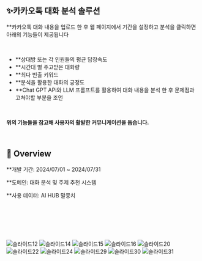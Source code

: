 ## ✨카카오톡 대화 분석 솔루션
**카카오톡 대화 내용을 업로드 한 후
웹 페이지에서 기간을 설정하고 분석을 클릭하면 아래의 기능들이 제공됩니다

&nbsp;

- **상대방 또는 각 인원들의 평균 답장속도
- **시간대 별 주고받은 대화량
- **최다 빈출 키워드
- **분석을 활용한 대화의 긍정도
- **Chat GPT APi와 LLM 프롬프트를 활용하여 대화 내용을 분석 한 후 문제점과 고쳐야할 부분을 조언

&nbsp;

**위의 기능들을 참고해 사용자의 활발한 커뮤니케이션을 돕습니다.**
&nbsp;

&nbsp;


## 📢 Overview

**개발 기간: 2024/07/01 ~ 2024/07/31

**도메인: 대화 분석 및 주제 추천 시스템 

**사용 데이터: AI HUB 말뭉치
&nbsp;

&nbsp;

&nbsp;

&nbsp;

![슬라이드12](https://github.com/user-attachments/assets/bf0916f4-8a37-4c9d-a66e-1a8e3f84ec47)
![슬라이드14](https://github.com/user-attachments/assets/d3e92cef-2057-433b-9843-722521c25fb7)
![슬라이드15](https://github.com/user-attachments/assets/b9824c87-fc9f-440a-98d8-9fe7edd6e738)
![슬라이드16](https://github.com/user-attachments/assets/0e6aa520-9ff0-46ba-861b-9c2ffedd91d5)
![슬라이드20](https://github.com/user-attachments/assets/8da23d9c-5ece-4335-814b-c9e42fd25c37)
![슬라이드22](https://github.com/user-attachments/assets/5778cf25-0cf2-4c48-9c45-a38973d64818)
![슬라이드24](https://github.com/user-attachments/assets/eed3a9a4-89eb-411a-b2a9-a108bb96cd78)
![슬라이드29](https://github.com/user-attachments/assets/718af208-6f87-4889-bb14-f9b5f38f1963)
![슬라이드30](https://github.com/user-attachments/assets/cf631f51-5ce4-4c04-bb1a-e72e6f8cd131)
![슬라이드31](https://github.com/user-attachments/assets/4d8e36e8-b59d-4e49-94ba-c224da53c786)
